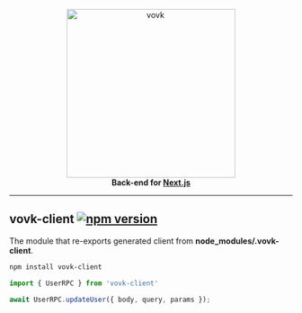 <p align="center">
  <a href="https://vovk.dev">
    <picture>
      <source width="300" media="(prefers-color-scheme: dark)" srcset="https://vovk.dev/vovk-logo-white.svg">
      <source width="300" media="(prefers-color-scheme: light)" srcset="https://vovk.dev/vovk-logo.svg">
      <img width="300" alt="vovk" src="https://vovk.dev/vovk-logo.svg">
    </picture>
  </a>
  <br>
  <strong>Back-end for <a href="https://nextjs.org/">Next.js</a></strong>
</p>

---

## vovk-client [![npm version](https://badge.fury.io/js/vovk-client.svg)](https://www.npmjs.com/package/vovk-client)

The module that re-exports generated client from **node_modules/.vovk-client**.

```sh
npm install vovk-client
```

```ts
import { UserRPC } from 'vovk-client'

await UserRPC.updateUser({ body, query, params });
```